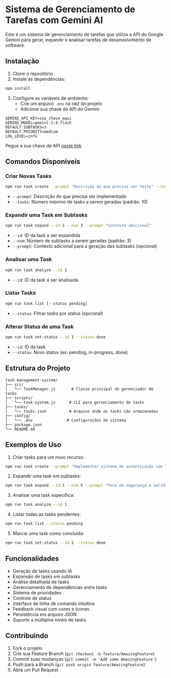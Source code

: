 # Sistema de Gerenciamento de Tarefas com Gemini AI

Este é um sistema de gerenciamento de tarefas que utiliza a API do Google Gemini para gerar, expandir e analisar tarefas de desenvolvimento de software.

## Instalação

1. Clone o repositório
2. Instale as dependências:
```bash
npm install
```
3. Configure as variáveis de ambiente:
   - Crie um arquivo `.env` na raiz do projeto
   - Adicione sua chave da API do Gemini:
```env
GEMINI_API_KEY=sua_chave_aqui
GEMINI_MODEL=gemini-2.0-flash
DEFAULT_SUBTASKS=3
DEFAULT_PRIORITY=medium
LOG_LEVEL=info
```

Pegue a sua chave de API [neste link](https://ai.google.dev/gemini-api/docs?hl=pt-br)

## Comandos Disponíveis

### Criar Novas Tasks
```bash
npm run task create --prompt "Descrição do que precisa ser feito" --tasks 10
```
- `--prompt`: Descrição do que precisa ser implementado
- `--tasks`: Número máximo de tasks a serem geradas (padrão: 10)

### Expandir uma Task em Subtasks
```bash
npm run task expand --id 1 --num 3 --prompt "Contexto adicional"
```
- `--id`: ID da task a ser expandida
- `--num`: Número de subtasks a serem geradas (padrão: 3)
- `--prompt`: Contexto adicional para a geração das subtasks (opcional)

### Analisar uma Task
```bash
npm run task analyze --id 1
```
- `--id`: ID da task a ser analisada

### Listar Tasks
```bash
npm run task list [--status pending]
```
- `--status`: Filtrar tasks por status (opcional)

### Alterar Status de uma Task
```bash
npm run task set-status --id 1 --status done
```
- `--id`: ID da task
- `--status`: Novo status (ex: pending, in-progress, done)

## Estrutura do Projeto

```
task-management-system/
├── src/
│   └── TaskManager.js       # Classe principal do gerenciador de tasks
├── scripts/
│   └── task-system.js      # CLI para gerenciamento de tasks
├── tasks/
│   └── tasks.json          # Arquivo onde as tasks são armazenadas
├── config/
│   └── .env               # Configurações do sistema
├── package.json
└── README.md
```

## Exemplos de Uso

1. Criar tasks para um novo recurso:
```bash
npm run task create --prompt "Implementar sistema de autenticação com login e registro"
```

2. Expandir uma task em subtasks:
```bash
npm run task expand --id 1 --num 5 --prompt "Foco em segurança e validação"
```

3. Analisar uma task específica:
```bash
npm run task analyze --id 1
```

4. Listar todas as tasks pendentes:
```bash
npm run task list --status pending
```

5. Marcar uma task como concluída:
```bash
npm run task set-status --id 1 --status done
```

## Funcionalidades

- Geração de tasks usando IA
- Expansão de tasks em subtasks
- Análise detalhada de tasks
- Gerenciamento de dependências entre tasks
- Sistema de prioridades
- Controle de status
- Interface de linha de comando intuitiva
- Feedback visual com cores e ícones
- Persistência em arquivo JSON
- Suporte a múltiplos níveis de tasks

## Contribuindo

1. Fork o projeto
2. Crie sua Feature Branch (`git checkout -b feature/AmazingFeature`)
3. Commit suas mudanças (`git commit -m 'Add some AmazingFeature'`)
4. Push para a Branch (`git push origin feature/AmazingFeature`)
5. Abra um Pull Request 
